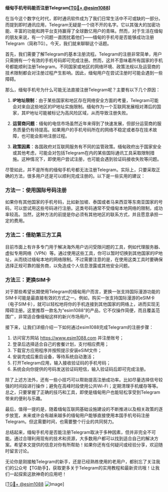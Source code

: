 **缅甸手机号码能否注册Telegram[[TG💪+ @esim1088](https://t.me/s/esim1088)]**

在当今这个数字化时代，即时通讯软件成为了我们日常生活中不可或缺的一部分。而提到即时通讯应用，Telegram无疑是一个绕不开的名字。它以其强大的加密功能、丰富的功能和跨平台支持赢得了全球数亿用户的青睐。然而，对于生活在缅甸的朋友来说，有一个问题一直困扰着他们——缅甸的手机号是否能够成功注册Telegram（简称TG）。今天，我们就来聊聊这个话题。

首先，我们需要了解Telegram的基本注册流程。Telegram的注册非常简单，用户只需拥有一个有效的手机号码即可完成注册。然而，这并不意味着所有国家的手机号都能顺利注册Telegram。不同国家或地区的网络环境、政策法规以及运营商的技术限制都会对注册过程产生影响。因此，缅甸用户在尝试注册时可能会遇到一些障碍。

那么，缅甸手机号为什么可能无法直接注册Telegram呢？主要有以下几个原因：

1. **IP地址限制**：由于某些国家和地区存在网络安全方面的考量，Telegram可能会对来自这些地区的IP地址实施限制。缅甸作为一个互联网发展相对滞后的国家，其IP地址可能被标记为高风险区域，从而导致注册失败。
   
2. **运营商问题**：缅甸的电信市场虽然近年来得到了快速发展，但部分运营商的服务质量仍有待提高。如果用户的手机号码所在的网络不稳定或者存在技术故障，也可能会影响注册过程。

3. **政策因素**：各国政府对互联网服务有不同的监管政策。缅甸政府出于国家安全或其他考虑，可能会对包括Telegram在内的某些国际通讯工具采取限制措施。这种情况下，即使用户尝试注册，也可能会遇到验证码接收失败等问题。

尽管如此，并不是所有的缅甸手机号都无法注册Telegram。实际上，只要采取正确的方法，很多用户还是可以顺利完成注册的。以下是一些实用的建议：

### 方法一：使用国际号码注册

如果你有其他国家的手机号码，比如新加坡、泰国或者马来西亚等东南亚国家的号码，可以尝试用这些号码进行注册。这类号码通常不受缅甸本地网络的限制，成功率较高。当然，这种方法的前提是你必须有其他地区的联系方式，并且愿意承担一定的费用。

### 方法二：借助第三方工具

目前市面上有许多专门用于解决海外用户访问受限问题的工具，例如代理服务器、虚拟专用网络（VPN）等。通过使用这些工具，你可以暂时切换到其他国家的IP地址，从而绕过缅甸本地的网络限制。不过需要注意的是，在使用这类工具时要确保选择正规可靠的服务商，以免造成个人信息泄露或其他安全问题。

### 方法三：更换SIM卡

对于那些希望长期使用Telegram的缅甸用户而言，更换一张支持国际漫游功能的SIM卡可能是最直接有效的方式之一。例如，购买一张支持国际漫游的eSIM卡（电子SIM卡），就可以轻松地将你的手机连接到其他国家的网络上，进而实现无障碍注册。这里推荐一款名为“esim1088”的产品，它不仅操作简便，而且覆盖范围广，非常适合像缅甸这样的新兴市场用户。

接下来，让我们详细介绍一下如何通过esim1088完成Telegram的注册步骤：

1. 访问官方网站 https://www.esim1088.com 并注册账号；
2. 登录后选择适合自己的套餐计划，支付相应费用；
3. 下载官方应用程序并按照提示安装eSIM文件；
4. 安装完成后重启设备，等待系统自动激活；
5. 打开Telegram应用，输入接收验证码的手机号码；
6. 系统会向你提供的号码发送验证码短信，输入验证码后即可完成注册。

除了上述方法外，还有一些小技巧可以帮助提高注册成功率。比如尽量选择信号较强的时间段进行操作；避免在高峰时段使用公共Wi-Fi；定期清理手机缓存等等。总之，只要掌握了正确的技巧和工具，即使是缅甸用户也能轻松享受到Telegram带来的便利与乐趣。

最后，值得一提的是，随着缅甸互联网基础设施建设的不断推进以及相关政策的逐步放宽，未来或许会有越来越多的缅甸用户能够直接使用本国手机号码注册Telegram。但这需要时间，也需要整个行业的共同努力。

总结起来，缅甸手机号是否能注册Telegram取决于多种因素，但并非完全不可能。通过合理利用现有的技术和资源，大多数用户都可以找到适合自己的解决方案。希望本文提供的信息对你有所帮助！如果你还有任何疑问或经验分享，欢迎随时留言讨论。

无论你是刚接触Telegram的新手，还是已经熟练使用的老用户，都别忘了关注我们的公众号【TG助手】，获取更多关于Telegram的实用教程和最新资讯哦！让我们一起探索这款神奇的应用吧！

[[TG💪+ @esim1088](https://t.me/s/esim1088) ![Image](https://i.postimg.cc/4NQfJmqS/Snipaste-2025-05-13-00-14-12.png)]